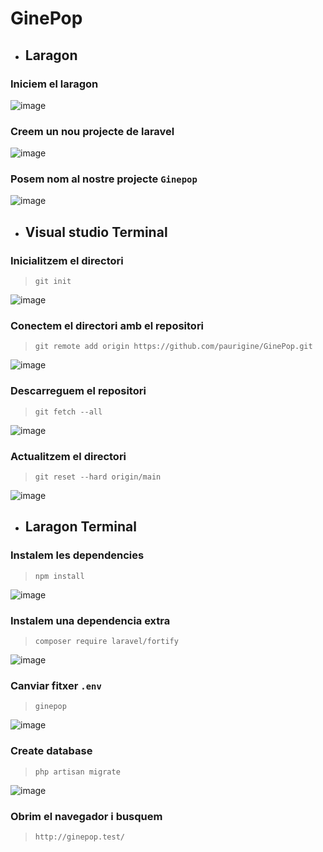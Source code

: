 # GinePop

- ## Laragon

### Iniciem el laragon

![image](https://user-images.githubusercontent.com/78435604/170719000-eec4b633-7c5c-45d4-8e67-ea1f8aced565.png)

### Creem un nou projecte de laravel

![image](https://user-images.githubusercontent.com/78435604/170718922-853feff7-9c01-4c42-b4f6-fb4b752a3ff7.png)<br>

### Posem nom al nostre projecte `Ginepop`

![image](https://user-images.githubusercontent.com/78435604/170719516-3b3b57bd-6a1d-4905-91c1-845a76c60d8e.png)

- ## Visual studio Terminal

### Inicialitzem el directori
> `git init`

![image](https://user-images.githubusercontent.com/78435604/170727275-85f85f9e-c844-439b-b058-23831ca65653.png)

### Conectem el directori amb el repositori
> `git remote add origin https://github.com/paurigine/GinePop.git`

![image](https://user-images.githubusercontent.com/78435604/170727218-15fbd1d2-3ad2-4da2-823a-804dc671c1f4.png)

### Descarreguem el repositori
> `git fetch --all`

![image](https://user-images.githubusercontent.com/78435604/170726950-07b57bf2-a1a4-4e50-823d-5c4a34a20a77.png)

### Actualitzem el directori
> `git reset --hard origin/main`

![image](https://user-images.githubusercontent.com/78435604/170727078-bdbd2ba6-3173-4339-b919-19ea840f34d5.png)

- ## Laragon Terminal

### Instalem les dependencies
> `npm install`

![image](https://user-images.githubusercontent.com/78435604/170722251-b591a439-b8c0-47cf-ab3b-ea71cdbc07b7.png)

### Instalem una dependencia extra
>`composer require laravel/fortify`

![image](https://user-images.githubusercontent.com/78435604/170725420-44a12691-f4c2-44a2-9eac-c6cc2dcf7e1d.png)

### Canviar fitxer `.env`
> `ginepop`

![image](https://user-images.githubusercontent.com/78435604/170723023-b981b0f6-e26a-4055-9d12-0472b58fff26.png)

### Create database
> `php artisan migrate`

![image](https://user-images.githubusercontent.com/78435604/170723145-90037fee-0144-419c-a376-6aba3865bbdd.png)

### Obrim el navegador i busquem
> `http://ginepop.test/`







